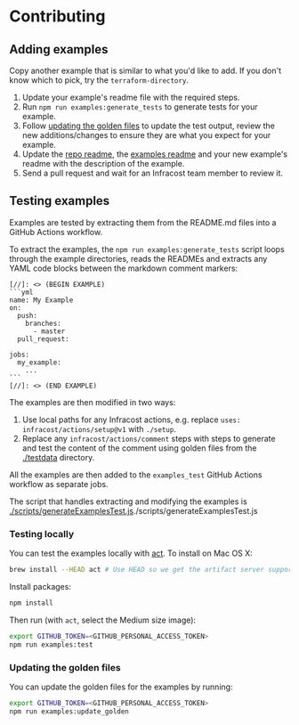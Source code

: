 # Contributing

## Adding examples

Copy another example that is similar to what you'd like to add. If you don't know which to pick, try the `terraform-directory`.
1. Update your example's readme file with the required steps.
2. Run `npm run examples:generate_tests` to generate tests for your example.
3. Follow [updating the golden files](#updating-the-golden-files) to update the test output, review the new additions/changes to ensure they are what you expect for your example.
4. Update the [repo readme](readme.md), the [examples readme](examples/readme.md) and your new example's readme with the description of the example.
5. Send a pull request and wait for an Infracost team member to review it.

## Testing examples

Examples are tested by extracting them from the README.md files into a GitHub Actions workflow.

To extract the examples, the `npm run examples:generate_tests` script loops through the example directories, reads the READMEs and extracts any YAML code blocks between the markdown comment markers:

````
[//]: <> (BEGIN EXAMPLE)
```yml
name: My Example
on:
  push:
    branches:
      - master
  pull_request:

jobs:
  my_example:
    ...
```
[//]: <> (END EXAMPLE)
````

The examples are then modified in two ways:
1. Use local paths for any Infracost actions, e.g. replace `uses: infracost/actions/setup@v1` with `./setup`.
2. Replace any `infracost/actions/comment` steps with steps to generate and test the content of the comment using golden files from the [./testdata](./testdata) directory.

All the examples are then added to the `examples_test` GitHub Actions workflow as separate jobs.

The script that handles extracting and modifying the examples is [./scripts/generateExamplesTest.js]()./scripts/generateExamplesTest.js

### Testing locally

You can test the examples locally with [act](https://github.com/nektos/act). To install on Mac OS X:

```sh
brew install --HEAD act # Use HEAD so we get the artifact server support
```

Install packages:

```sh
npm install
```

Then run (with `act`, select the Medium size image):

```sh
export GITHUB_TOKEN=<GITHUB_PERSONAL_ACCESS_TOKEN>
npm run examples:test
```

### Updating the golden files

You can update the golden files for the examples by running:

```sh
export GITHUB_TOKEN=<GITHUB_PERSONAL_ACCESS_TOKEN>
npm run examples:update_golden
```

